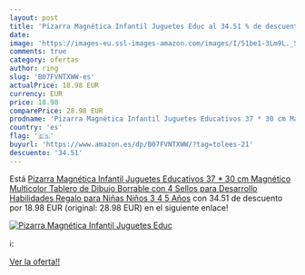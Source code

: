 ```yaml
---
layout: post
title: 'Pizarra Magnética Infantil Juguetes Educ al 34.51 % de descuento'
date: 
image: 'https://images-eu.ssl-images-amazon.com/images/I/51be1-3Lm9L._SL200_.jpg'
comments: true
category: ofertas
author: ring
slug: 'B07FVNTXWW-es'
actualPrice: 18.98 EUR
currency: EUR
price: 18.98
comparePrice: 28.98 EUR
prodname: 'Pizarra Magnética Infantil Juguetes Educativos 37 * 30 cm Magnético Multicolor Tablero de Dibujo Borrable con 4 Sellos para Desarrollo Habilidades Regalo para Niñas Niños 3 4 5 Años'
country: 'es'
flag: '🇪🇸'
buyurl: 'https://www.amazon.es/dp/B07FVNTXWW/?tag=tolees-21'
descuento: '34.51'
---
```


Está [Pizarra Magnética Infantil Juguetes Educativos 37 * 30 cm Magnético Multicolor Tablero de Dibujo Borrable con 4 Sellos para Desarrollo Habilidades Regalo para Niñas Niños 3 4 5 Años](https://www.amazon.es/dp/B07FVNTXWW/?tag=tolees-21) con 34.51 de descuento por 18.98 EUR (original: 28.98 EUR) en el siguiente enlace!

[![Pizarra Magnética Infantil Juguetes Educ](https://images-eu.ssl-images-amazon.com/images/I/51be1-3Lm9L._SL200_.jpg)](https://www.amazon.es/dp/B07FVNTXWW/?tag=tolees-21)

ℹ️:


[Ver la oferta!!](https://www.amazon.es/dp/B07FVNTXWW/?tag=tolees-21)
